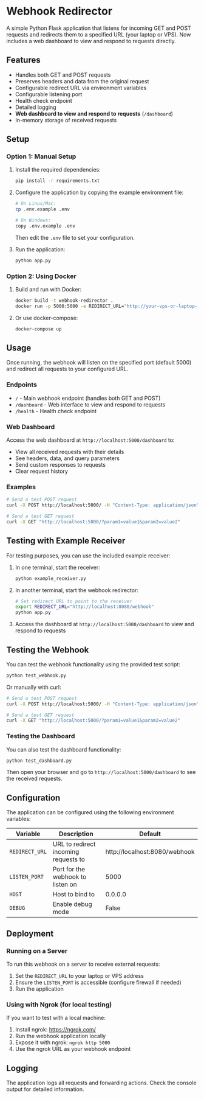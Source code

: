 # Webhook Redirector

A simple Python Flask application that listens for incoming GET and POST requests and redirects them to a specified URL (your laptop or VPS). Now includes a web dashboard to view and respond to requests directly.

## Features

- Handles both GET and POST requests
- Preserves headers and data from the original request
- Configurable redirect URL via environment variables
- Configurable listening port
- Health check endpoint
- Detailed logging
- **Web dashboard to view and respond to requests** (`/dashboard`)
- In-memory storage of received requests

## Setup

### Option 1: Manual Setup

1. Install the required dependencies:
   ```bash
   pip install -r requirements.txt
   ```

2. Configure the application by copying the example environment file:
   ```bash
   # On Linux/Mac:
   cp .env.example .env
   
   # On Windows:
   copy .env.example .env
   ```
   
   Then edit the `.env` file to set your configuration.

3. Run the application:
   ```bash
   python app.py
   ```

### Option 2: Using Docker

1. Build and run with Docker:
   ```bash
   docker build -t webhook-redirector .
   docker run -p 5000:5000 -e REDIRECT_URL="http://your-vps-or-laptop-url:port/path" webhook-redirector
   ```

2. Or use docker-compose:
   ```bash
   docker-compose up
   ```

## Usage

Once running, the webhook will listen on the specified port (default 5000) and redirect all requests to your configured URL.

### Endpoints

- `/` - Main webhook endpoint (handles both GET and POST)
- `/dashboard` - Web interface to view and respond to requests
- `/health` - Health check endpoint

### Web Dashboard

Access the web dashboard at `http://localhost:5000/dashboard` to:
- View all received requests with their details
- See headers, data, and query parameters
- Send custom responses to requests
- Clear request history

### Examples

```bash
# Send a test POST request
curl -X POST http://localhost:5000/ -H "Content-Type: application/json" -d '{"message": "Hello World"}'

# Send a test GET request
curl -X GET "http://localhost:5000/?param1=value1&param2=value2"
```

## Testing with Example Receiver

For testing purposes, you can use the included example receiver:

1. In one terminal, start the receiver:
   ```bash
   python example_receiver.py
   ```
   
2. In another terminal, start the webhook redirector:
   ```bash
   # Set redirect URL to point to the receiver
   export REDIRECT_URL="http://localhost:8080/webhook"
   python app.py
   ```

3. Access the dashboard at `http://localhost:5000/dashboard` to view and respond to requests

## Testing the Webhook

You can test the webhook functionality using the provided test script:

```bash
python test_webhook.py
```

Or manually with curl:

```bash
# Send a test POST request
curl -X POST http://localhost:5000/ -H "Content-Type: application/json" -d '{"message": "Hello World"}'

# Send a test GET request
curl -X GET "http://localhost:5000/?param1=value1&param2=value2"
```

### Testing the Dashboard

You can also test the dashboard functionality:

```bash
python test_dashboard.py
```

Then open your browser and go to `http://localhost:5000/dashboard` to see the received requests.

## Configuration

The application can be configured using the following environment variables:

| Variable | Description | Default |
|----------|-------------|---------|
| `REDIRECT_URL` | URL to redirect incoming requests to | http://localhost:8080/webhook |
| `LISTEN_PORT` | Port for the webhook to listen on | 5000 |
| `HOST` | Host to bind to | 0.0.0.0 |
| `DEBUG` | Enable debug mode | False |

## Deployment

### Running on a Server

To run this webhook on a server to receive external requests:

1. Set the `REDIRECT_URL` to your laptop or VPS address
2. Ensure the `LISTEN_PORT` is accessible (configure firewall if needed)
3. Run the application

### Using with Ngrok (for local testing)

If you want to test with a local machine:

1. Install ngrok: https://ngrok.com/
2. Run the webhook application locally
3. Expose it with ngrok: `ngrok http 5000`
4. Use the ngrok URL as your webhook endpoint

## Logging

The application logs all requests and forwarding actions. Check the console output for detailed information.